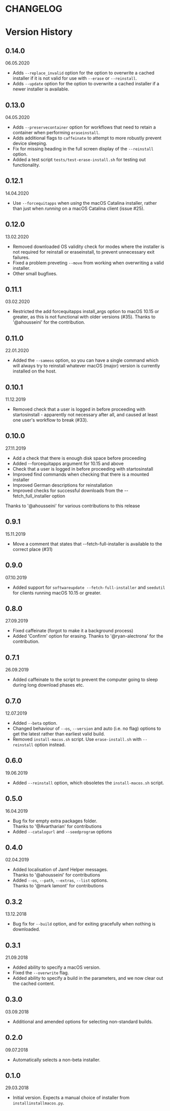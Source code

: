 CHANGELOG
=========

# Version History

## 0.14.0
06.05.2020
* Adds `--replace_invalid` option for the option to overwrite a cached installer if it is not valid for use with `--erase` or `--reinstall`.
* Adds `--update` option for the option to overwrite a cached installer if a newer installer is available.

## 0.13.0
04.05.2020
* Adds `--preservecontainer` option for workflows that need to retain a container when performing `eraseinstall`.
* Adds additional flags to `caffeinate` to attempt to more robustly prevent device sleeping.
* Fix for missing heading in the full screen display of the `--reinstall` option.
* Added a test script `tests/test-erase-install.sh` for testing out functionality.

## 0.12.1
14.04.2020
* Use `--forcequitapps` when *using* the macOS Catalina installer, rather than just when *running* on a macOS Catalina client (issue #25).

## 0.12.0
13.02.2020
* Removed downloaded OS validity check for modes where the installer is not required for reinstall or eraseinstall, to prevent unnecessary exit failures.
* Fixed a problem preveting `--move` from working when overwriting a valid installer.
* Other small bugfixes.

## 0.11.1
03.02.2020
* Restricted the add forcequitapps install_args option to macOS 10.15 or greater, as this is not functional with older versions (#35). Thanks to '@ahousseini' for the contribution.

## 0.11.0
22.01.2020
* Added the `--sameos` option, so you can have a single command which will always try to reinstall whatever macOS (major) version is currently installed on the host.

## 0.10.1
11.12.2019
* Removed check that a user is logged in before proceeding with startosinstall - apparently not necessary after all, and caused at least one user's workflow to break (#33).

## 0.10.0
27.11.2019
* Add a check that there is enough disk space before proceeding  
* Added --forcequitapps argument for 10.15 and above
* Check that a user is logged in before proceeding with startosinstall
* Improved find commands when checking that there is a mounted installer
* Improved German descriptions for reinstallation
* Improved checks for successful downloads from the --fetch_full_installer option

Thanks to '@ahousseini' for various contributions to this release

## 0.9.1
15.11.2019
* Move a comment that states that --fetch-full-installer is available to the correct place (#31)

## 0.9.0
07.10.2019
* Added support for `softwareupdate --fetch-full-installer` and `seedutil` for clients running macOS 10.15 or greater.

## 0.8.0
27.09.2019
* Fixed caffeinate (forgot to make it a background process)
* Added 'Confirm' option for erasing. Thanks to '@ryan-alectrona' for the contribution.

## 0.7.1
26.09.2019
* Added caffeinate to the script to prevent the computer going to sleep during long download phases etc.

## 0.7.0
12.07.2019
* Added `--beta` option.
* Changed behaviour of `--os`, `--version` and auto (i.e. no flag) options to get the latest rather than earliest valid build.
* Removed `install-macos.sh` script. Use `erase-install.sh` with `--reinstall` option instead.

## 0.6.0
19.06.2019
* Added `--reinstall` option, which obsoletes the `install-macos.sh` script.

## 0.5.0
16.04.2019
* Bug fix for empty extra packages folder.  
Thanks to '@Avartharian' for contributions
* Added `--catalogurl` and `--seedprogram` options

## 0.4.0
02.04.2019  
* Added localisation of Jamf Helper messages.  
Thanks to '@ahousseini' for contributions
* Added `--os`, `--path`, `--extras`, `--list` options.  
Thanks to '@mark lamont' for contributions

## 0.3.2
13.12.2018  
* Bug fix for `--build` option, and for exiting gracefully when nothing is downloaded.

## 0.3.1
21.09.2018  
* Added ability to specify a macOS version.  
* Fixed the `--overwrite` flag.  
* Added ability to specify a build in the parameters, and we now clear out the cached content.

## 0.3.0
03.09.2018  
* Additional and amended options for selecting non-standard builds.

## 0.2.0
09.07.2018  
* Automatically selects a non-beta installer.

## 0.1.0
29.03.2018  
* Initial version. Expects a manual choice of installer from `installinstallmacos.py`.
